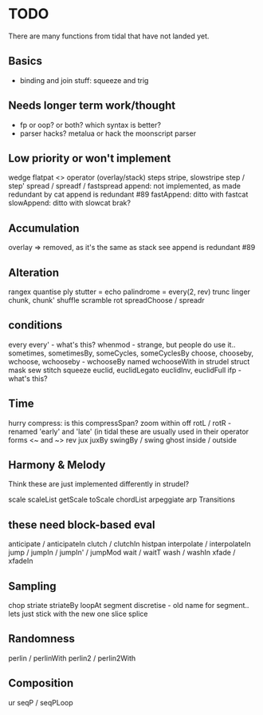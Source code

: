 # TODO

There are many functions from tidal that have not landed yet.

## Basics

- binding and join stuff: squeeze and trig

## Needs longer term work/thought

- fp or oop? or both? which syntax is better?
- parser hacks? metalua or hack the moonscript parser

## Low priority or won't implement

wedge
flatpat
<> operator (overlay/stack)
steps
stripe, slowstripe
step / step'
spread / spreadf / fastspread
append: not implemented, as made redundant by cat append is redundant #89
fastAppend: ditto with fastcat
slowAppend: ditto with slowcat
brak?

## Accumulation

 overlay => removed, as it's the same as stack see append is redundant #89

## Alteration

 rangex
 quantise
 ply
 stutter = echo
 palindrome = every(2, rev)
 trunc
 linger
 chunk, chunk'
 shuffle
 scramble
 rot
 spreadChoose / spreadr

## conditions

 every
 every' - what's this?
 whenmod - strange, but people do use it..
 sometimes, sometimesBy, someCycles, someCyclesBy
 choose, chooseby, wchoose, wchooseby - wchooseBy named wchooseWith in strudel
 struct
 mask
 sew
 stitch
 squeeze
 euclid, euclidLegato
 euclidInv, euclidFull
 ifp - what's this?

## Time

 hurry
 compress: is this compressSpan?
 zoom
 within
 off
 rotL / rotR - renamed 'early' and 'late' (in tidal these are usually used in their operator forms <~ and ~>
 rev
 jux
 juxBy
 swingBy / swing
 ghost
 inside / outside

## Harmony & Melody

Think these are just implemented differently in strudel?

scale
scaleList
getScale
toScale
chordList
arpeggiate
arp
Transitions

## these need block-based eval

anticipate / anticipateIn
clutch / clutchIn
histpan
interpolate / interpolateIn
jump / jumpIn / jumpIn' / jumpMod
wait / waitT
wash / washIn
xfade / xfadeIn

## Sampling

 chop
 striate
 striateBy
 loopAt
 segment
discretise - old name for segment.. lets just stick with the new one
 slice
 splice

## Randomness

 perlin / perlinWith
 perlin2 / perlin2With

## Composition

 ur
 seqP / seqPLoop
